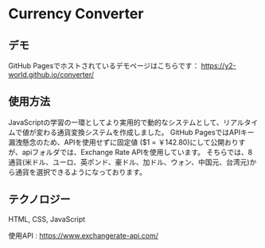 # Currency Converter
## デモ
GitHub Pagesでホストされているデモページはこちらです：
https://y2-world.github.io/converter/

## 使用方法
JavaScriptの学習の一環としてより実用的で動的なシステムとして、リアルタイムで値が変わる通貨変換システムを作成しました。
GitHub PagesではAPIキー漏洩懸念のため、APIを使用せずに固定値 ($1 = ￥142.80)にして公開おりすが、apiフォルダでは、Exchange Rate APIを使用しています。
そちらでは、8通貨(米ドル、ユーロ、英ポンド、豪ドル、加ドル、ウォン、中国元、台湾元)から通貨を選択できるようになっております。

## テクノロジー
HTML, CSS, JavaScript

使用API : https://www.exchangerate-api.com/
